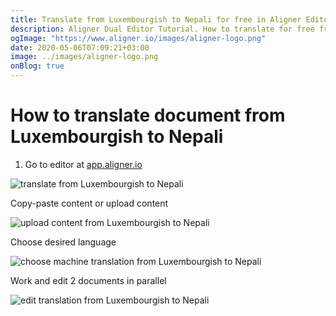 ```yaml
---
title: Translate from Luxembourgish to Nepali for free in Aligner Editor
description: Aligner Dual Editor Tutorial. How to translate for free from Luxembourgish to Nepali. Aligner is multilingual document management platform. 
ogImage: "https://www.aligner.io/images/aligner-logo.png"
date: 2020-05-06T07:09:21+03:00
image: ../images/aligner-logo.png
onBlog: true
---
```


# How to translate document from Luxembourgish to Nepali

1. Go to editor at [app.aligner.io](https://app.aligner.io "Aligner App web page")

![translate from Luxembourgish to Nepali](../aligner-blank-editor.png "translate from Luxembourgish to Nepali")

Copy-paste content or upload content

![upload content from Luxembourgish to Nepali](../aligner-uploaded-document.png "upload content from Luxembourgish to Nepali")

Choose desired language

![choose machine translation from Luxembourgish to Nepali](../aligner-language-dropdown.png "choose machine translation from Luxembourgish to Nepali")

Work and edit 2 documents in parallel

![edit translation from Luxembourgish to Nepali](../aligner-double-sitded-editor.png "edit translation from Luxembourgish to Nepali")

